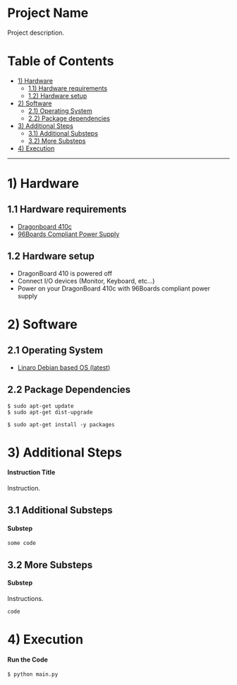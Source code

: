 # Project Name

Project description.


# Table of Contents

- [1) Hardware](#1-hardware)
   - [1.1) Hardware requirements](#11-hardware-requirements)
   - [1.2) Hardware setup](#12-hardware-setup)
- [2) Software](#2-software) 
   - [2.1) Operating System](#21-operating-system)
   - [2.2) Package dependencies](#22-package-dependencies)
- [3) Additional Steps](#3-additional-steps)
   - [3.1) Additional Substeps](#31-additional-substeps)
   - [3.2) More Substeps](#32-more-substeps)
- [4) Execution](#5-execution)


***

# 1) Hardware

## 1.1 Hardware requirements

- [Dragonboard 410c](http://www.96boards.org/product/dragonboard410c/)
- [96Boards Compliant Power Supply](http://www.96boards.org/product/power/)

## 1.2 Hardware setup

- DragonBoard 410 is powered off
- Connect I/O devices (Monitor, Keyboard, etc...)
- Power on your DragonBoard 410c with 96Boards compliant power supply

# 2) Software

## 2.1 Operating System

- [Linaro Debian based OS (latest)](https://github.com/96boards/documentation/blob/master/ConsumerEdition/DragonBoard-410c/Downloads/Debian.md)

## 2.2 Package Dependencies

```shell
$ sudo apt-get update
$ sudo apt-get dist-upgrade

$ sudo apt-get install -y packages
```
# 3) Additional Steps

#### Instruction Title
Instruction.

## 3.1 Additional Substeps

#### Substep

```
some code
```
## 3.2 More Substeps

#### Substep

Instructions.

```shell
code
```
# 4) Execution


#### Run the Code

```shell
$ python main.py
```
